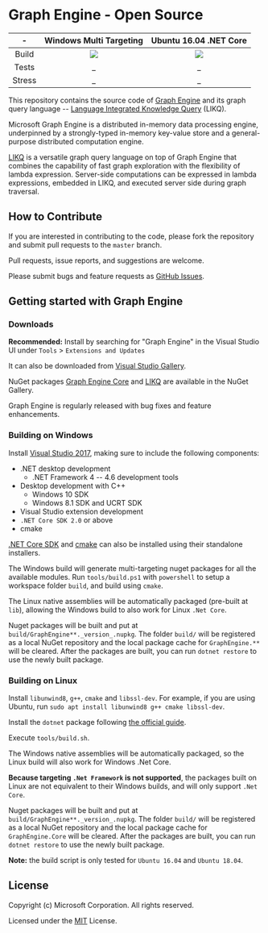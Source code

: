 # Graph Engine - Open Source

| - | Windows Multi Targeting | Ubuntu 16.04 .NET Core |
|:------:|:------:|:------:|
|Build|[<img src="https://trinitygraphengine.visualstudio.com/_apis/public/build/definitions/4cfbb293-cd2c-4f49-aa03-06894081c93b/3/badge"/>](https://trinitygraphengine.visualstudio.com/trinity-ci/_build/index?definitionId=3)|[<img src="https://trinitygraphengine.visualstudio.com/_apis/public/build/definitions/4cfbb293-cd2c-4f49-aa03-06894081c93b/4/badge"/>](https://trinitygraphengine.visualstudio.com/trinity-ci/_build/index?definitionId=4)|
|Tests|_|_|
|Stress|_|_|

This repository contains the source code of [Graph Engine][graph-engine] and its graph
query language -- [Language Integrated Knowledge Query][likq] (LIKQ).



Microsoft Graph Engine is a distributed
in-memory data processing engine, underpinned by a strongly-typed
in-memory key-value store and a general-purpose distributed computation
engine.


[LIKQ][likq-gh]
is a versatile graph query language on top of Graph Engine that
combines the capability of fast graph exploration with the flexibility
of lambda expression. Server-side computations can be expressed in
lambda expressions, embedded in LIKQ, and executed server side
during graph traversal.

## How to Contribute

If you are interested in contributing to the code, please fork the
repository and submit pull requests to the `master` branch.

Pull requests, issue reports, and suggestions are welcome.

Please submit bugs and feature requests as [GitHub Issues](https://github.com/Microsoft/GraphEngine/issues).


## Getting started with Graph Engine

### Downloads

**Recommended:** Install by searching for "Graph Engine" in the Visual Studio UI under `Tools` > `Extensions and Updates`

It can also be downloaded from [Visual
Studio Gallery][gallery].

NuGet packages [Graph Engine Core][graph-engine-core] and [LIKQ][likq-nuget] are available in the NuGet Gallery.

Graph Engine is regularly released with bug fixes and feature enhancements.

### Building on Windows

Install [Visual Studio 2017][vs], making sure to include the following components:

- .NET desktop development
    - .NET Framework 4 -- 4.6 development tools
- Desktop development with C++
    - Windows 10 SDK
    - Windows 8.1 SDK and UCRT SDK
- Visual Studio extension development
- `.NET Core SDK 2.0` or above
- cmake

[.NET Core SDK][dotnet-download] and [cmake][cmake-download] can also be installed using their standalone installers.

The Windows build will generate multi-targeting nuget packages for all the available modules.
Run `tools/build.ps1` with `powershell` to setup a workspace folder `build`, and build using `cmake`.

The Linux native assemblies will be automatically packaged (pre-built at `lib`), allowing the
Windows build to also work for Linux `.Net Core`.

Nuget packages will be built and put at
`build/GraphEngine**._version_.nupkg`. The folder `build/` will be
registered as a local NuGet repository and the local package cache for
`GraphEngine.**` will be cleared. After the packages are built, you
can run `dotnet restore` to use the newly built package.

### Building on Linux

Install `libunwind8`, `g++`, `cmake` and `libssl-dev`. For example, if you are using Ubuntu, run `sudo apt install libunwind8 g++ cmake libssl-dev`.

Install the `dotnet` package following [the official guide][dotnet-download].

Execute `tools/build.sh`.

The Windows native assemblies will be automatically packaged, so the
Linux build will also work for Windows .Net Core.

**Because targeting `.Net Framework` is not supported**, the packages built on Linux are not
equivalent to their Windows builds, and will only support `.Net Core`.

Nuget packages will be built and put at
`build/GraphEngine**._version_.nupkg`. The folder `build/` will be
registered as a local NuGet repository and the local package cache for
`GraphEngine.Core` will be cleared. After the packages are built, you
can run `dotnet restore` to use the newly built package.

**Note:** the build script is only tested for `Ubuntu 16.04` and `Ubuntu 18.04`.

## License

Copyright (c) Microsoft Corporation. All rights reserved.

Licensed under the [MIT][license] License.


<!--
Links
-->

[graph-engine]: https://www.graphengine.io/

[likq]: https://www.graphengine.io/video/likq.video.html

[likq-gh]: https://github.com/Microsoft/GraphEngine/tree/master/src/Modules/LIKQ

[academic-graph-search]: https://azure.microsoft.com/en-us/services/cognitive-services/academic-knowledge/

[gallery]: https://visualstudiogallery.msdn.microsoft.com/12835dd2-2d0e-4b8e-9e7e-9f505bb909b8

[graph-engine-core]: https://www.nuget.org/packages/GraphEngine.Core/

[likq-nuget]: https://www.nuget.org/packages/GraphEngine.LIKQ/

[vs]: https://www.visualstudio.com/

[dotnet-download]: https://dotnet.microsoft.com/download/

[cmake-download]: https://cmake.org/download/

[license]: LICENSE.md
